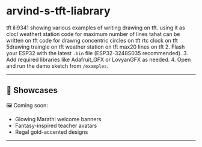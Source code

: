 # arvind-s-tft-liabrary
tft ili9341 showing various examples of writing drawing on tft. using it as clocl weathert station
code for maximum number of lines tahat can be written on tft
code for drawng concentric circles on tft
rtc clock on tft
5drawing traingle on tft
weather station on tft
max20 lines on tft
2. Flash your ESP32 with the latest `.bin` file (ESP32-3248S035 recommended).
3. Add required libraries like Adafruit_GFX or LovyanGFX as needed.
4. Open and run the demo sketch from `/examples`.

---

## 🌟 Showcases

🖼️ Coming soon:
- Glowing Marathi welcome banners
- Fantasy-inspired teacher avatars
- Regal gold-accented designs



---

#